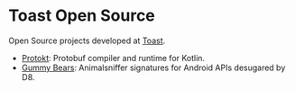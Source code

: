 # Toast Open Source

Open Source projects developed at [Toast](https://pos.toasttab.com).

* [Protokt](https://github.com/open-toast/protokt): Protobuf compiler and runtime for Kotlin.
* [Gummy Bears](https://github.com/open-toast/gummy-bears): Animalsniffer signatures for Android APIs desugared by D8.
